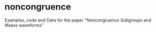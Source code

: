# noncongruence
Examples, code and Data for the paper "Noncongruence Subgroups and Maass waveforms" 

